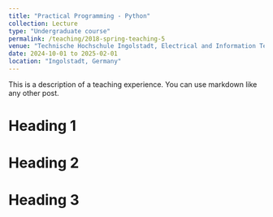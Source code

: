 ```yaml
---
title: "Practical Programming - Python"
collection: Lecture
type: "Undergraduate course"
permalink: /teaching/2018-spring-teaching-5
venue: "Technische Hochschule Ingolstadt, Electrical and Information Technology"
date: 2024-10-01 to 2025-02-01
location: "Ingolstadt, Germany"
---
```


This is a description of a teaching experience. You can use markdown like any other post.

Heading 1
======

Heading 2
======

Heading 3
======
